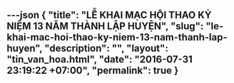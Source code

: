 ---json
{
    "title": "LỄ KHAI MẠC HỘI THAO KỶ NIỆM 13 NĂM THÀNH LẬP HUYỆN",
    "slug": "le-khai-mac-hoi-thao-ky-niem-13-nam-thanh-lap-huyen",
    "description": "",
    "layout": "tin_van_hoa.html",
    "date": "2016-07-31 23:19:22 +07:00",
    "permalink": true
}
---
